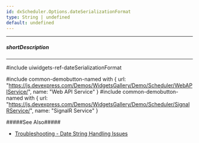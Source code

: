 ```yaml
---
id: dxScheduler.Options.dateSerializationFormat
type: String | undefined
default: undefined
---
```

---
##### shortDescription
<!-- %shortDescription% -->

---
#include uiwidgets-ref-dateSerializationFormat

#include common-demobutton-named with {
    url: "https://js.devexpress.com/Demos/WidgetsGallery/Demo/Scheduler/WebAPIService/",
    name: "Web API Service"
}
#include common-demobutton-named with {
    url: "https://js.devexpress.com/Demos/WidgetsGallery/Demo/Scheduler/SignalRService/",
    name: "SignalR Service"
}

#####See Also#####
- [Troubleshooting - Date String Handling Issues](/concepts/80%20Troubleshooting/10%20Date%20String%20Handling%20Issues/00%20Date%20String%20Handling%20Issues.md '/Documentation/Guide/Troubleshooting/Date_String_Handling_Issues/')

<!-- import * from 'api-reference\10 UI Components\GridBase\1 Configuration\dateSerializationFormat.md' -->